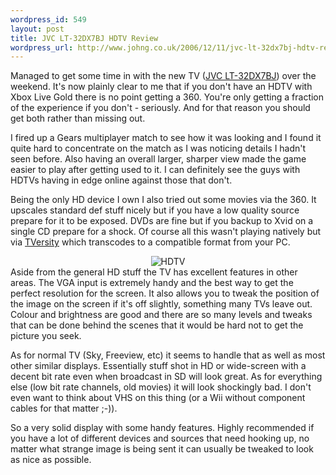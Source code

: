 ```yaml
--- 
wordpress_id: 549
layout: post
title: JVC LT-32DX7BJ HDTV Review
wordpress_url: http://www.johng.co.uk/2006/12/11/jvc-lt-32dx7bj-hdtv-review/
---
```

Managed to get some time in with the new TV (<a href="http://www.jvc.co.uk/product.php?id=LT-32DX7BJ&catid=100088&sub=feature#table">JVC LT-32DX7BJ</a>) over the weekend. It's now plainly clear to me that if you don't have an HDTV with Xbox Live Gold there is no point getting a 360. You're only getting a fraction of the experience if you don't - seriously. And for that reason you should get both rather than missing out.

I fired up a Gears multiplayer match to see how it was looking and I found it quite hard to concentrate on the match as I was noticing details I hadn't seen before. Also having an overall larger, sharper view made the game easier to play after getting used to it. I can definitely see the guys with HDTVs having in edge online against those that don't.

Being the only HD device I own I also tried out some movies via the 360. It upscales standard def stuff nicely but if you have a low quality source prepare for it to be exposed. DVDs are fine but if you backup to Xvid on a single CD prepare for a shock. Of course all this wasn't playing natively but via <a href="http://www.tversity.com/">TVersity</a> which transcodes to a compatible format from your PC.
<div style="text-align: center"><img id="image355" alt="HDTV" src="http://www.johng.co.uk/wp-content/uploads/2006/12/105825_lt-32dx7bj_fv.jpg" /></div>
Aside from the general HD stuff the TV has excellent features in other areas. The VGA input is extremely handy and the best way to get the perfect resolution for the screen. It also allows you to tweak the position of the image on the screen if it's off slightly, something many TVs leave out. Colour and brightness are good and there are so many levels and tweaks that can be done behind the scenes that it would be hard not to get the picture you seek.

As for normal TV (Sky, Freeview, etc) it seems to handle that as well as most other similar displays. Essentially stuff shot in HD or wide-screen with a decent bit rate even when broadcast in SD will look great. As for everything else (low bit rate channels, old movies) it will look shockingly bad. I don't even want to think about VHS on this thing (or a Wii without component cables for that matter ;-)).

So a very solid display with some handy features. Highly recommended if you have a lot of different devices and sources that need hooking up, no matter what strange image is being sent it can usually be tweaked to look as nice as possible.
